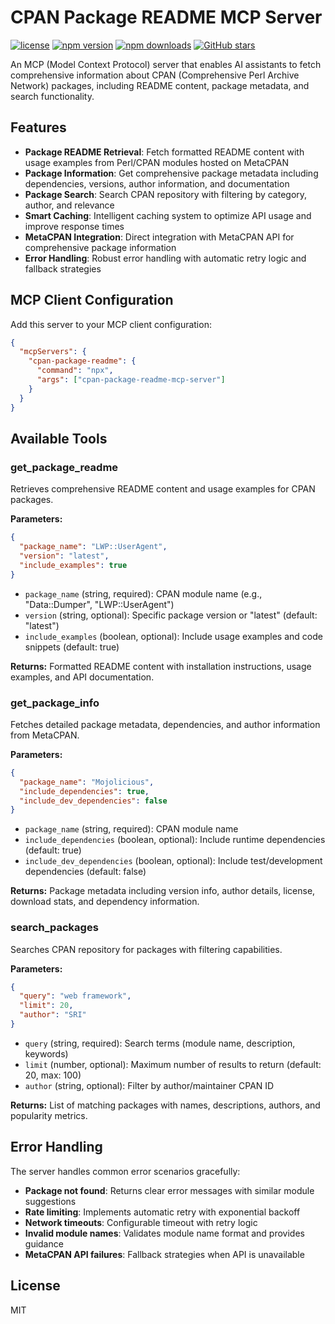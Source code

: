 # CPAN Package README MCP Server

[![license](https://img.shields.io/npm/l/cpan-package-readme-mcp-server)](https://github.com/elchika-inc/cpan-package-readme-mcp-server/blob/main/LICENSE)
[![npm version](https://img.shields.io/npm/v/cpan-package-readme-mcp-server)](https://www.npmjs.com/package/cpan-package-readme-mcp-server)
[![npm downloads](https://img.shields.io/npm/dm/cpan-package-readme-mcp-server)](https://www.npmjs.com/package/cpan-package-readme-mcp-server)
[![GitHub stars](https://img.shields.io/github/stars/elchika-inc/cpan-package-readme-mcp-server)](https://github.com/elchika-inc/cpan-package-readme-mcp-server)

An MCP (Model Context Protocol) server that enables AI assistants to fetch comprehensive information about CPAN (Comprehensive Perl Archive Network) packages, including README content, package metadata, and search functionality.

## Features

- **Package README Retrieval**: Fetch formatted README content with usage examples from Perl/CPAN modules hosted on MetaCPAN
- **Package Information**: Get comprehensive package metadata including dependencies, versions, author information, and documentation
- **Package Search**: Search CPAN repository with filtering by category, author, and relevance
- **Smart Caching**: Intelligent caching system to optimize API usage and improve response times
- **MetaCPAN Integration**: Direct integration with MetaCPAN API for comprehensive package information
- **Error Handling**: Robust error handling with automatic retry logic and fallback strategies

## MCP Client Configuration

Add this server to your MCP client configuration:

```json
{
  "mcpServers": {
    "cpan-package-readme": {
      "command": "npx",
      "args": ["cpan-package-readme-mcp-server"]
    }
  }
}
```

## Available Tools

### get_package_readme

Retrieves comprehensive README content and usage examples for CPAN packages.

**Parameters:**
```json
{
  "package_name": "LWP::UserAgent",
  "version": "latest",
  "include_examples": true
}
```

- `package_name` (string, required): CPAN module name (e.g., "Data::Dumper", "LWP::UserAgent")
- `version` (string, optional): Specific package version or "latest" (default: "latest")
- `include_examples` (boolean, optional): Include usage examples and code snippets (default: true)

**Returns:** Formatted README content with installation instructions, usage examples, and API documentation.

### get_package_info

Fetches detailed package metadata, dependencies, and author information from MetaCPAN.

**Parameters:**
```json
{
  "package_name": "Mojolicious",
  "include_dependencies": true,
  "include_dev_dependencies": false
}
```

- `package_name` (string, required): CPAN module name
- `include_dependencies` (boolean, optional): Include runtime dependencies (default: true)
- `include_dev_dependencies` (boolean, optional): Include test/development dependencies (default: false)

**Returns:** Package metadata including version info, author details, license, download stats, and dependency information.

### search_packages

Searches CPAN repository for packages with filtering capabilities.

**Parameters:**
```json
{
  "query": "web framework",
  "limit": 20,
  "author": "SRI"
}
```

- `query` (string, required): Search terms (module name, description, keywords)
- `limit` (number, optional): Maximum number of results to return (default: 20, max: 100)
- `author` (string, optional): Filter by author/maintainer CPAN ID

**Returns:** List of matching packages with names, descriptions, authors, and popularity metrics.

## Error Handling

The server handles common error scenarios gracefully:

- **Package not found**: Returns clear error messages with similar module suggestions
- **Rate limiting**: Implements automatic retry with exponential backoff
- **Network timeouts**: Configurable timeout with retry logic
- **Invalid module names**: Validates module name format and provides guidance
- **MetaCPAN API failures**: Fallback strategies when API is unavailable

## License

MIT